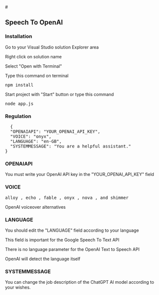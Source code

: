 #<h2>Speech To OpenAI</h2>
<h3>Installation</h3>
<p>Go to your Visual Studio solution Explorer area</p>
<p>Right click on solution name</p>
<p>Select "Open with Terminal"</p>
<p>Type this command on terminal</p>
<pre>npm install</pre>
<p>Start project with "Start" button or type this command</p>
<pre>node app.js</pre>
<h3>Regulation</h3>
<pre>
  {
  "OPENAIAPI": "YOUR_OPENAI_API_KEY",
  "VOICE": "onyx",
  "LANGUAGE": "en-GB",
  "SYSTEMMESSAGE": "You are a helpful assistant."
}
</pre>
<h3>OPENAIAPI</h3>
<p>You must write your OpenAI API key in the "YOUR_OPENAI_API_KEY" field</p>
<h3>VOICE</h3>
<pre>
alloy , echo , fable , onyx , nova , and shimmer
</pre>
<p>OpenAI voiceover alternatives</p>
<h3>LANGUAGE</h3>
<p>You should edit the "LANGUAGE" field according to your language</p>
<p>This field is important for the Google Speech To Text API</p>
<p>There is no language parameter for the OpenAI Text to Speech API</p>
<p>OpenAI will detect the language itself</p>
<h3>SYSTEMMESSAGE</h3>
<p>You can change the job description of the ChatGPT AI model according to your wishes.</p>
